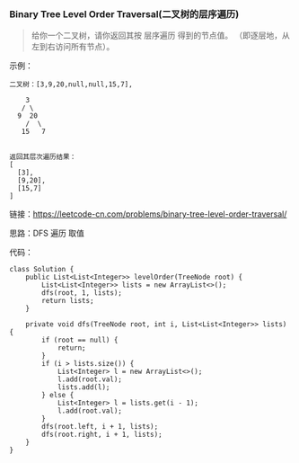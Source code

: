 ### Binary Tree Level Order Traversal(二叉树的层序遍历)

> 给你一个二叉树，请你返回其按 层序遍历 得到的节点值。 （即逐层地，从左到右访问所有节点）。

示例：
```
二叉树：[3,9,20,null,null,15,7],

    3
   / \
  9  20
    /  \
   15   7
 

返回其层次遍历结果：
[
  [3],
  [9,20],
  [15,7]
]

```

链接：https://leetcode-cn.com/problems/binary-tree-level-order-traversal/

思路：DFS 遍历 取值

代码：
```
class Solution {
    public List<List<Integer>> levelOrder(TreeNode root) {
        List<List<Integer>> lists = new ArrayList<>();
        dfs(root, 1, lists);
        return lists;
    }

    private void dfs(TreeNode root, int i, List<List<Integer>> lists) {
        if (root == null) {
            return;
        }
        if (i > lists.size()) {
            List<Integer> l = new ArrayList<>();
            l.add(root.val);
            lists.add(l);
        } else {
            List<Integer> l = lists.get(i - 1);
            l.add(root.val);
        }
        dfs(root.left, i + 1, lists);
        dfs(root.right, i + 1, lists);
    }
}
```
